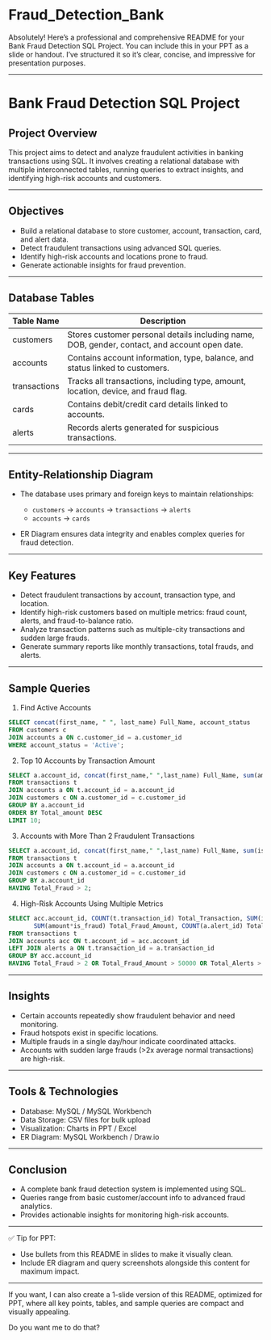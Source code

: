 # Fraud_Detection_Bank

Absolutely! Here’s a professional and comprehensive README for your Bank Fraud Detection SQL Project. You can include this in your PPT as a slide or handout. I’ve structured it so it’s clear, concise, and impressive for presentation purposes.

---

# Bank Fraud Detection SQL Project

## Project Overview

This project aims to detect and analyze fraudulent activities in banking transactions using SQL. It involves creating a relational database with multiple interconnected tables, running queries to extract insights, and identifying high-risk accounts and customers.

---

## Objectives

* Build a relational database to store customer, account, transaction, card, and alert data.
* Detect fraudulent transactions using advanced SQL queries.
* Identify high-risk accounts and locations prone to fraud.
* Generate actionable insights for fraud prevention.

---

## Database Tables

| Table Name       | Description                                                                                   |
| ---------------- | --------------------------------------------------------------------------------------------- |
| customers    | Stores customer personal details including name, DOB, gender, contact, and account open date. |
| accounts     | Contains account information, type, balance, and status linked to customers.                  |
| transactions | Tracks all transactions, including type, amount, location, device, and fraud flag.            |
| cards        | Contains debit/credit card details linked to accounts.                                        |
| alerts       | Records alerts generated for suspicious transactions.                                         |

---

## Entity-Relationship Diagram

* The database uses primary and foreign keys to maintain relationships:

  * `customers` → `accounts` → `transactions` → `alerts`
  * `accounts` → `cards`
* ER Diagram ensures data integrity and enables complex queries for fraud detection.

---

## Key Features

* Detect fraudulent transactions by account, transaction type, and location.
* Identify high-risk customers based on multiple metrics: fraud count, alerts, and fraud-to-balance ratio.
* Analyze transaction patterns such as multiple-city transactions and sudden large frauds.
* Generate summary reports like monthly transactions, total frauds, and alerts.

---

## Sample Queries

1. Find Active Accounts

```sql
SELECT concat(first_name, " ", last_name) Full_Name, account_status
FROM customers c
JOIN accounts a ON c.customer_id = a.customer_id
WHERE account_status = 'Active';
```

2. Top 10 Accounts by Transaction Amount

```sql
SELECT a.account_id, concat(first_name," ",last_name) Full_Name, sum(amount) Total_amount
FROM transactions t
JOIN accounts a ON t.account_id = a.account_id
JOIN customers c ON a.customer_id = c.customer_id
GROUP BY a.account_id
ORDER BY Total_amount DESC
LIMIT 10;
```

3. Accounts with More Than 2 Fraudulent Transactions

```sql
SELECT a.account_id, concat(first_name," ",last_name) Full_Name, sum(is_fraud) Total_Fraud
FROM transactions t
JOIN accounts a ON t.account_id = a.account_id
JOIN customers c ON a.customer_id = c.customer_id
GROUP BY a.account_id
HAVING Total_Fraud > 2;
```

4. High-Risk Accounts Using Multiple Metrics

```sql
SELECT acc.account_id, COUNT(t.transaction_id) Total_Transaction, SUM(is_fraud) Total_Fraud,
       SUM(amount*is_fraud) Total_Fraud_Amount, COUNT(a.alert_id) Total_Alerts
FROM transactions t
JOIN accounts acc ON t.account_id = acc.account_id
LEFT JOIN alerts a ON t.transaction_id = a.transaction_id
GROUP BY acc.account_id
HAVING Total_Fraud > 2 OR Total_Fraud_Amount > 50000 OR Total_Alerts > 2;
```

---

## Insights

* Certain accounts repeatedly show fraudulent behavior and need monitoring.
* Fraud hotspots exist in specific locations.
* Multiple frauds in a single day/hour indicate coordinated attacks.
* Accounts with sudden large frauds (>2x average normal transactions) are high-risk.

---

## Tools & Technologies

* Database: MySQL / MySQL Workbench
* Data Storage: CSV files for bulk upload
* Visualization: Charts in PPT / Excel
* ER Diagram: MySQL Workbench / Draw\.io

---

## Conclusion

* A complete bank fraud detection system is implemented using SQL.
* Queries range from basic customer/account info to advanced fraud analytics.
* Provides actionable insights for monitoring high-risk accounts.

---

✅ Tip for PPT:

* Use bullets from this README in slides to make it visually clean.
* Include ER diagram and query screenshots alongside this content for maximum impact.

---

If you want, I can also create a 1-slide version of this README, optimized for PPT, where all key points, tables, and sample queries are compact and visually appealing.

Do you want me to do that?
